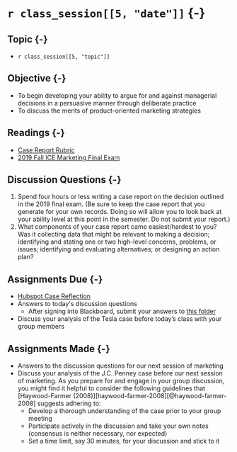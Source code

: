# `r class_session[[5, "date"]]` {-}

## Topic {-}

- `r class_session[[5, "topic"]]`

## Objective {-}

- To begin developing your ability to argue for and against managerial decisions
in a persuasive manner through deliberate practice  
- To discuss the merits of product-oriented marketing strategies

## Readings {-}

- [Case Report Rubric][]
- [2019 Fall ICE Marketing Final Exam][final-2019]

## Discussion Questions {-}

1. Spend four hours or less writing a case report on the decision outlined in
the 2019 final exam. (Be sure to keep the case report that you generate for your
own records. Doing so will allow you to look back at your ability level at this
point in the semester. Do not submit your report.)  
2. What components of your case report came easiest/hardest to you? Was it
collecting data that might be relevant to making a decision; identifying and
stating one or two high-level concerns, problems, or issues; identifying and
evaluating alternatives; or designing an action plan?  

## Assignments Due {-}

- [Hubspot Case Reflection][hubspot-case-reflection]  
- Answers to today's discussion questions
    - After signing into Blackboard, submit your answers to [this
    folder][discussion-questions-submission-05]  
- Discuss your analysis of the Tesla case before today’s class with your group
members

## Assignments Made {-}

- Answers to the discussion questions for our next session of marketing  
- Discuss your analysis of the J.C. Penney case before our next session of
marketing. As you prepare for and engage in your group discussion, you might
find it helpful to consider the following guidelines that [Haywood-Farmer
(2008)][haywood-farmer-2008][@haywood-farmer-2008] suggests adhering to:  
  - Develop a thorough understanding of the case prior to your group meeting  
  - Participate actively in the discussion and take your own notes (consensus is 
  neither necessary, nor expected)  
  - Set a time limit, say 30 minutes, for your discussion and stick to it

[case report rubric]: https://github.com/jeffboichuk/ice-marketing/raw/master/files/generating-market-intelligence/rubric-for-case-reports.pdf
[discussion-questions-submission-05]: https://blackboard.comm.virginia.edu/webapps/blackboard/content/listContent.jsp?course_id=_3248_1&content_id=_163595_1
[final-2019]: https://github.com/jeffboichuk/ice-marketing/raw/master/files/review-for-the-final-exam/2019-ice-blocks-5-6-final-exam-marketing.docx
[hubspot-case-reflection]: https://forms.gle/NtDJnoZD7U2hDnXd6